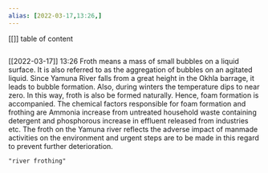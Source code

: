 ```yaml
---
alias: [2022-03-17,13:26,]
---
```

[[]]
table of content
```toc
```

[[2022-03-17]] 13:26
Froth means a mass of small bubbles on a liquid surface. It is also referred to as the aggregation of bubbles on an agitated liquid.
Since Yamuna River falls from a great height in the Okhla barrage, it leads to bubble formation. Also, during winters the temperature dips to near zero. In this way, froth is also be formed naturally.
Hence, foam formation is accompanied. The chemical factors responsible for foam formation and frothing are Ammonia increase from untreated household waste containing detergent and phosphorous increase in effluent released from industries etc.
The froth on the Yamuna river reflects the adverse impact of manmade activities on the environment and urgent steps are to be made in this regard to prevent further deterioration.
```query
"river frothing"
```